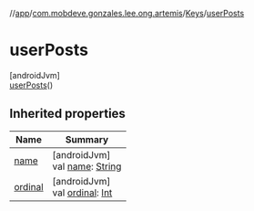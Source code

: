 //[app](../../../../index.md)/[com.mobdeve.gonzales.lee.ong.artemis](../../index.md)/[Keys](../index.md)/[userPosts](index.md)

# userPosts

[androidJvm]\
[userPosts](index.md)()

## Inherited properties

| Name | Summary |
|---|---|
| [name](name.md) | [androidJvm]<br>val [name](name.md): [String](https://kotlinlang.org/api/latest/jvm/stdlib/kotlin/-string/index.html) |
| [ordinal](ordinal.md) | [androidJvm]<br>val [ordinal](ordinal.md): [Int](https://kotlinlang.org/api/latest/jvm/stdlib/kotlin/-int/index.html) |
